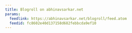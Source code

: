 ```yaml
---
title: Blogroll on abhinavsarkar.net
params:
  feedlink: https://abhinavsarkar.net/blogroll/feed.atom
  feedid: fc8602e40d137158d682febbcda9ef10
---
```

